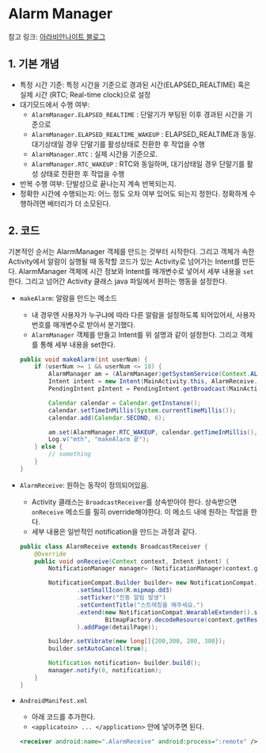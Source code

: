 # Alarm Manager

참고 링크: [아라비안나이트 블로그](http://arabiannight.tistory.com/entry/%EC%95%88%EB%93%9C%EB%A1%9C%EC%9D%B4%EB%93%9CAndroid-dd)

## 1. 기본 개념

- 특정 시간 기준: 특정 시간을 기준으로 경과된 시간(ELAPSED_REALTIME) 혹은 실제 시간 (RTC; Real-time clock)으로 설정
- 대기모드에서 수행 여부:
    + `AlarmManager.ELAPSED_REALTIME` : 단말기가 부팅된 이후 경과된 시간을 기준으로
    + `AlarmManager.ELAPSED_REALTIME_WAKEUP` : ELAPSED_REALTIME과 동일. 대기상태일 경우 단말기를 활성상태로 전환한 후 작업을 수행
    + `AlarmManager.RTC` : 실제 시간을 기준으로.
    + `AlarmManager.RTC_WAKEUP` : RTC와 동일하며, 대기상태일 경우 단말기를 활성 상태로 전환한 후 작업을 수행
- 반복 수행 여부: 단발성으로 끝나는지 계속 반복되는지.
- 정확한 시간에 수행되는지: 어느 정도 오차 여부 있어도 되는지 정한다. 정확하게 수행하려면 배터리가 더 소모된다.

## 2. 코드

기본적인 순서는 AlarmManager 객체를 만드는 것부터 시작한다. 그리고 객체가 속한 Activity에서 알람이 실행될 때 동작할 코드가 있는 Activity로 넘어가는 Intent를 만든다. AlarmManager 객체에 시간 정보와 Intent를 매개변수로 넣어서 세부 내용을 `set`한다. 그리고 넘어간 Activity 클래스 java 파일에서 원하는 행동을 설정한다.

- `makeAlarm`: 알람을 만드는 메소드
    + 내 경우엔 사용자가 누구냐에 따라 다른 알람을 설정하도록 되어있어서, 사용자번호를 매개변수로 받아서 분기했다.
    + `AlarmManager` 객체를 만들고 Intent를 위 설명과 같이 설정한다. 그리고 객체를 통해 세부 내용을 set한다.

    ```java
    public void makeAlarm(int userNum) {
        if (userNum >= 1 && userNum <= 18) {
            AlarmManager am = (AlarmManager)getSystemService(Context.ALARM_SERVICE);
            Intent intent = new Intent(MainActivity.this, AlarmReceive.class);
            PendingIntent pIntent = PendingIntent.getBroadcast(MainActivity.this, 0, intent, 0);

            Calendar calendar = Calendar.getInstance();
            calendar.setTimeInMillis(System.currentTimeMillis());
            calendar.add(Calendar.SECOND, 6);

            am.set(AlarmManager.RTC_WAKEUP, calendar.getTimeInMillis(), pIntent);
            Log.v("mth", "makeAlarm 끝");
        } else {
            // something
        }
    }
    ```

- `AlarmReceive`: 원하는 동작이 정의되어있음.
    + Activity 클래스는 `BroadcastReceiver`를 상속받아야 한다. 상속받으면 `onReceive` 메소드를 필히 override해야한다. 이 메소드 내에 원하는 작업을 한다.
    + 세부 내용은 일반적인 notification을 만드는 과정과 같다.

    ```java
    public class AlarmReceive extends BroadcastReceiver {
        @Override
        public void onReceive(Context context, Intent intent) {
            NotificationManager manager= (NotificationManager)context.getSystemService(Context.NOTIFICATION_SERVICE);

            NotificationCompat.Builder builder= new NotificationCompat.Builder(context)
                    .setSmallIcon(R.mipmap.dd3)
                    .setTicker("진동 알림 발생")
                    .setContentTitle("스트레칭을 해주세요.")
                    .extend(new NotificationCompat.WearableExtender().setBackground(
                            BitmapFactory.decodeResource(context.getResources(), R.mipmap.metaphor_none_big)
                    ).addPage(detailPage));

            builder.setVibrate(new long[]{200,300, 200, 300});
            builder.setAutoCancel(true);

            Notification notification= builder.build();
            manager.notify(0, notification);
        }
    }
    ```

- `AndroidManifest.xml`
    + 아래 코드를 추가한다.
    + `<applicatoin> ... </application>` 안에 넣어주면 된다.

    ```xml
    <receiver android:name=".AlarmReceive" android:process=":remote" />
    ```
